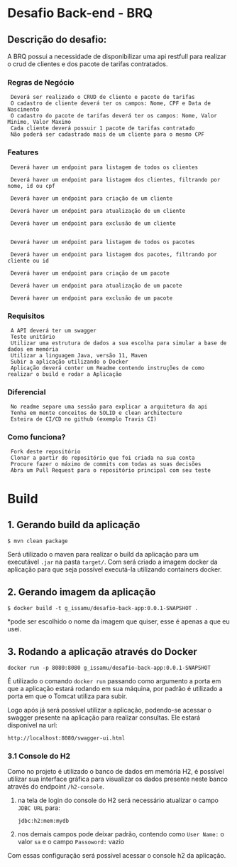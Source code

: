 Desafio Back-end - BRQ
====

## Descrição do desafio:

A BRQ possui a necessidade de disponibilizar uma api restfull para realizar o crud de clientes e dos pacote de tarifas contratados.

 ### Regras de Negócio

     Deverá ser realizado o CRUD de cliente e pacote de tarifas
     O cadastro de cliente deverá ter os campos: Nome, CPF e Data de Nascimento
     O cadastro do pacote de tarifas deverá ter os campos: Nome, Valor Minimo, Valor Maximo
     Cada cliente deverá possuir 1 pacote de tarifas contratado
     Não poderá ser cadastrado mais de um cliente para o mesmo CPF

 ### Features

     Deverá haver um endpoint para listagem de todos os clientes 
    
     Deverá haver um endpoint para listagem dos clientes, filtrando por nome, id ou cpf

     Deverá haver um endpoint para criação de um cliente

     Deverá haver um endpoint para atualização de um cliente

     Deverá haver um endpoint para exclusão de um cliente
    
    
     Deverá haver um endpoint para listagem de todos os pacotes 
    
     Deverá haver um endpoint para listagem dos pacotes, filtrando por cliente ou id

     Deverá haver um endpoint para criação de um pacote

     Deverá haver um endpoint para atualização de um pacote

     Deverá haver um endpoint para exclusão de um pacote

 ### Requisitos

     A API deverá ter um swagger
     Teste unitário
     Utilizar uma estrutura de dados a sua escolha para simular a base de dados em memória
     Utilizar a linguagem Java, versão 11, Maven
     Subir a aplicação utilizando o Docker
     Aplicação deverá conter um Readme contendo instruções de como realizar o build e rodar a Aplicação

### Diferencial

     No readme separe uma sessão para explicar a arquitetura da api
     Tenha em mente conceitos de SOLID e clean architecture
     Esteira de CI/CD no github (exemplo Travis CI)

 ### Como funciona?

     Fork deste repositório
     Clonar a partir do repositório que foi criada na sua conta
     Procure fazer o máximo de commits com todas as suas decisões
     Abra um Pull Request para o repositório principal com seu teste

# Build 
## 1. Gerando build da aplicação 

``` shell 
$ mvn clean package
```
Será utilizado o maven para realizar o build da aplicação para um executável ``.jar`` na pasta ``target/``. Com será criado a imagem docker da aplicação para que seja possível executá-la utilizando containers docker. 

## 2. Gerando imagem da aplicação 

``` shell
$ docker build -t g_issamu/desafio-back-app:0.0.1-SNAPSHOT .
```
*pode ser escolhido o nome da imagem que quiser, esse é apenas a que eu usei. 

## 3. Rodando a aplicação através do Docker

``` shell
docker run -p 8080:8080 g_issamu/desafio-back-app:0.0.1-SNAPSHOT
```
É utilizado o comando ```docker run``` passando como argumento a porta em que a aplicação estará rodando em sua máquina, por padrão é utilizado a porta em que o Tomcat utiliza para subir. 

Logo após já será possível utilizar a aplicação, podendo-se acessar o swagger presente na aplicação para realizar consultas.
Ele estará disponível na url: 
``` 
http://localhost:8080/swagger-ui.html
```

### 3.1 Console do H2
Como no projeto é utilizado o banco de dados em memória H2, é possível utilizar sua interface gráfica para visualizar os dados presente neste banco através do endpoint ```/h2-console```. 

1. na tela de login do console do H2 será necessário atualizar o campo ```JDBC URL``` para: 
    ```
    jdbc:h2:mem:mydb
    ```

2. nos demais campos pode deixar padrão, contendo como ```User Name:``` o valor ```sa``` e o campo ```Passoword:``` vazio

Com essas configuração será possível acessar o console h2 da aplicação. 
